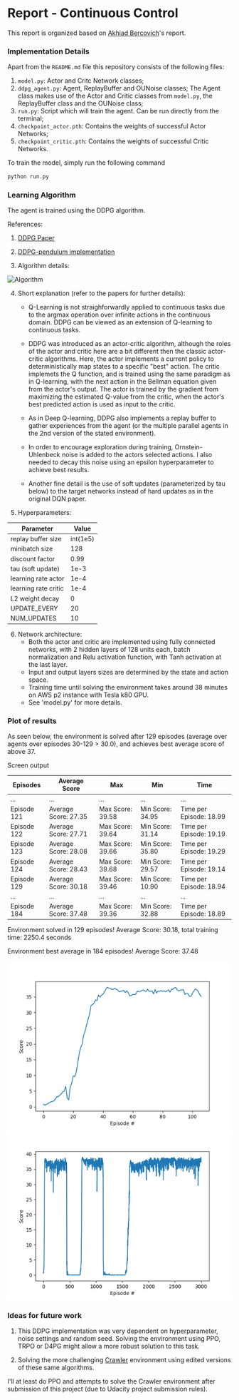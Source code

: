 [//]: # (Image References)

[image1]: https://user-images.githubusercontent.com/15965062/47237461-d2a90b00-d3e7-11e8-96a0-f0c9a0b7ad1d.png "Algorithm"
[image2]: https://raw.githubusercontent.com/lutaodai/DRL-Continuous-Control/master/score.png "Plot of Rewards 1"
[image3]: https://raw.githubusercontent.com/lutaodai/DRL-Continuous-Control/master/score_long.png "Plot of Rewards 2"

# Report - Continuous Control
This report is organized based on [Akhiad Bercovich](https://github.com/akhiadber/DeepRL_Continuous_Control/blob/master/REPORT.md)'s report.


### Implementation Details

Apart from the `README.md` file this repository consists of the following files:

1. `model.py`: Actor and Critc Network classes;
1. `ddpg_agent.py`: Agent, ReplayBuffer and OUNoise classes; The Agent class makes use of the Actor and Critic classes from `model.py`, the ReplayBuffer class and the OUNoise class;
1. `run.py`: Script which will train the agent. Can be run directly from the terminal;
1. `checkpoint_actor.pth`: Contains the weights of successful Actor Networks;
1. `checkpoint_critic.pth`: Contains the weights of successful Critic Networks.

To train the model, simply run the following command
```bash
python run.py
```

### Learning Algorithm

The agent is trained using the DDPG algorithm.

References:
1. [DDPG Paper](https://arxiv.org/pdf/1509.02971.pdf)

2. [DDPG-pendulum implementation](https://github.com/udacity/deep-reinforcement-learning/tree/master/ddpg-pendulum)

3. Algorithm details: 

![Algorithm][image1]


4. Short explanation (refer to the papers for further details):
    - Q-Learning is not straighforwardly applied to continuous tasks due to the argmax operation over infinite actions in the continuous domain. DDPG can be viewed as an extension of Q-learning to continuous tasks.

    - DDPG was introduced as an actor-critic algorithm, although the roles of the actor and critic here are a bit different then the classic actor-critic algorithms. Here, the actor implements a current policy to deterministically map states to a specific "best" action. The critic implemets the Q function, and is trained using the same paradigm as in Q-learning, with the next action in the Bellman equation given from the actor's output. The actor is trained by the gradient from maximizing the estimated Q-value from the critic, when the actor's best predicted action is used as input to the critic.
    
    - As in Deep Q-learning, DDPG also implements a replay buffer to gather experiences from the agent (or the multiple parallel agents in the 2nd version of the stated environment). 
    
    - In order to encourage exploration during training, Ornstein-Uhlenbeck noise is added to the actors selected actions. I also needed to decay this noise using an epsilon hyperparameter to achieve best results.
    
    - Another fine detail is the use of soft updates (parameterized by tau below) to the target networks instead of hard updates as in the original DQN paper. 
    
6. Hyperparameters:

Parameter | Value
--- | ---
replay buffer size | int(1e5)
minibatch size | 128
discount factor | 0.99  
tau (soft update) | 1e-3
learning rate actor | 1e-4
learning rate critic | 1e-4
L2 weight decay | 0
UPDATE_EVERY | 20
NUM_UPDATES | 10

6. Network architecture:
    - Both the actor and critic are implemented using fully connected networks, with 2 hidden layers of 128 units each, batch normalization and Relu activation function, with Tanh activation at the last layer.
    - Input and output layers sizes are determined by the state and action space.
    - Training time until solving the environment takes around 38 minutes on AWS p2 instance with Tesla k80 GPU.
    - See 'model.py' for more details.

### Plot of results

As seen below, the environment is solved after 129 episodes (average over agents over episodes 30-129 > 30.0), and achieves best average score of above 37.

Screen output


Episodes | Average Score | Max | Min | Time
--- | --- | --- | --- | ---
... | ... | ... | ... | ...
Episode 121 | Average Score: 27.35 | Max Score: 39.58 | Min Score: 34.95 | Time per Episode: 18.99
Episode 122 | Average Score: 27.71 | Max Score: 39.64 | Min Score: 31.14 | Time per Episode: 19.19
Episode 123 | Average Score: 28.08 | Max Score: 39.66 | Min Score: 35.80 | Time per Episode: 19.29
Episode 124 | Average Score: 28.43 | Max Score: 39.68 | Min Score: 29.57 | Time per Episode: 19.14
Episode 129 | Average Score: 30.18 | Max Score: 39.46 | Min Score: 10.90 | Time per Episode: 18.94
... | ... | ... | ... | ...
Episode 184 | Average Score: 37.48 | Max Score: 39.36 | Min Score: 32.88 | Time per Episode: 18.89

Environment solved in 129 episodes!	Average Score: 30.18, total training time: 2250.4 seconds

Environment best average in 184 episodes!	Average Score: 37.48

![Plot of Rewards][image2]
![Plot of Rewards for Training 3000 episodes][image3]

###  Ideas for future work

1. This DDPG implementation was very dependent on hyperparameter, noise settings and random seed. Solving the environment using PPO, TRPO or D4PG might allow a more robust solution to this task.

2. Solving the more challenging [Crawler](https://github.com/Unity-Technologies/ml-agents/blob/master/docs/Learning-Environment-Examples.md#crawler) environment using edited versions of these same algorithms. 

I'll at least do PPO and attempts to solve the Crawler environment after submission of this project (due to Udacity project submission rules).
